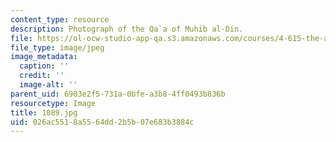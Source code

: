 ```yaml
---
content_type: resource
description: Photograph of the Qa`a of Muhib al-Din.
file: https://ol-ocw-studio-app-qa.s3.amazonaws.com/courses/4-615-the-architecture-of-cairo-spring-2002/026ac5518a5564dd2b5b07e683b3884c_1089.jpg
file_type: image/jpeg
image_metadata:
  caption: ''
  credit: ''
  image-alt: ''
parent_uid: 6903e2f5-731a-0bfe-a3b8-4ff0493b836b
resourcetype: Image
title: 1089.jpg
uid: 026ac551-8a55-64dd-2b5b-07e683b3884c
---
```

